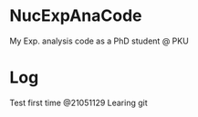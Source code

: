 # NucExpAnaCode
My Exp. analysis code as a PhD student @ PKU

# Log
Test first time @21051129
Learing git
